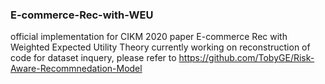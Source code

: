 ### E-commerce-Rec-with-WEU
official implementation for CIKM 2020 paper E-commerce Rec with Weighted Expected Utility Theory
currently working on reconstruction of code
for dataset inquery, please refer to https://github.com/TobyGE/Risk-Aware-Recommnedation-Model
